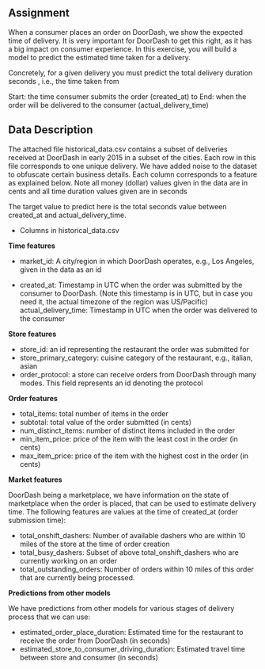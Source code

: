 ## Assignment
When a consumer places an order on DoorDash, we show the expected time of delivery. It is very important for DoorDash to get this right, as it has a big impact on consumer experience. In this exercise, you will build a model to predict the estimated time taken for a delivery.

Concretely, for a given delivery you must predict the total delivery duration seconds , i.e., the time taken from

Start: the time consumer submits the order (created_at) to
End: when the order will be delivered to the consumer (actual_delivery_time)

## Data Description

The attached file historical_data.csv contains a subset of deliveries received at DoorDash in early 2015 in a subset of the cities. Each row in this file corresponds to one unique delivery. We have added noise to the dataset to obfuscate certain business details. Each column corresponds to a feature as explained below. Note all money (dollar) values given in the data are in cents and all time duration values given are in seconds

The target value to predict here is the total seconds value between created_at and actual_delivery_time.

 - Columns in historical_data.csv

**Time features**

- market_id: A city/region in which DoorDash operates, e.g., Los Angeles, given in the data as an id

- created_at: Timestamp in UTC when the order was submitted by the consumer to DoorDash. (Note this timestamp is in UTC, but in case you need it, the actual timezone of the region was US/Pacific)
actual_delivery_time: Timestamp in UTC when the order was delivered to the consumer


**Store features**

- store_id: an id representing the restaurant the order was submitted for
- store_primary_category: cuisine category of the restaurant, e.g., italian, asian
- order_protocol: a store can receive orders from DoorDash through many modes. This field represents an id denoting the protocol

**Order features**

- total_items: total number of items in the order
- subtotal: total value of the order submitted (in cents)
- num_distinct_items: number of distinct items included in the order
- min_item_price: price of the item with the least cost in the order (in cents)
- max_item_price: price of the item with the highest cost in the order (in cents)

**Market features**

DoorDash being a marketplace, we have information on the state of marketplace when the order is placed, that can be used to estimate delivery time. The following features are values at the time of created_at (order submission time):

- total_onshift_dashers: Number of available dashers who are within 10 miles of the store at the time of order creation
- total_busy_dashers: Subset of above total_onshift_dashers who are currently working on an order
- total_outstanding_orders: Number of orders within 10 miles of this order that are currently being processed.

**Predictions from other models**

We have predictions from other models for various stages of delivery process that we can use:

- estimated_order_place_duration: Estimated time for the restaurant to receive the order from DoorDash (in seconds)
- estimated_store_to_consumer_driving_duration: Estimated travel time between store and consumer (in seconds)
